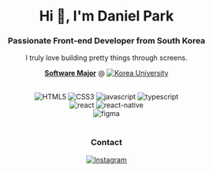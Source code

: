 <div align="center">
  <h1>Hi 👋, I'm Daniel Park</h1>
  <h3>Passionate Front-end Developer from South Korea</h3>
  <p>I truly love building pretty things through screens.</p>
</div>

<p align="center">
  <a href="https://info.korea.ac.kr/info/under/sw_intro.do"><strong>Software Major</strong></a> @ 
  <a href="https://www.korea.ac.kr/mbshome/mbs/university/index.do">
    <img src="https://img.shields.io/badge/Korea%20University-red" alt="Korea University"/>
  </a>
</p>

<br />

<div align="center">
  <div>
    <img src="https://img.shields.io/badge/html5-%23E34F26.svg?style=flat-square&logo=html5&logoColor=white" alt="HTML5">
    <img src="https://img.shields.io/badge/css3-%231572B6.svg?style=flat-square&logo=css3&logoColor=white" alt="CSS3">
    <img src="https://img.shields.io/badge/javascript-%23323330.svg?style=flat-square&logo=javascript&logoColor=%23F7DF1E" alt="javascript">
    <img src="https://img.shields.io/badge/typescript-%23007ACC.svg?style=flat-square&logo=typescript&logoColor=white" alt="typescript">
  </div>
  <div>
    <img src="https://img.shields.io/badge/react-%2320232a.svg?style=flat-square&logo=react&logoColor=%2361DAFB" alt="react">
    <img src="https://img.shields.io/badge/react_native-%2320232a.svg?style=flat-square&logo=react&logoColor=%2361DAFB" alt="react-native">
  </div>
  <div>
    <img src="https://img.shields.io/badge/figma-%23F24E1E.svg?style=flat-square&logo=figma&logoColor=white" alt="figma">
  </div>
<div>

<br />

### Contact
[![Instagram](https://img.shields.io/badge/Instagram-%23E4405F.svg?logo=Instagram&logoColor=white)](https://instagram.com/pomiryu_)
